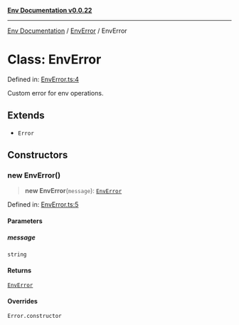 [**Env Documentation v0.0.22**](../../README.md)

***

[Env Documentation](../../modules.md) / [EnvError](../README.md) / EnvError

# Class: EnvError

Defined in: [EnvError.ts:4](https://github.com/stonemjs/env/blob/f87a794c17b46b9f32ee1b61a8ff3fab1da12f18/src/EnvError.ts#L4)

Custom error for env operations.

## Extends

- `Error`

## Constructors

### new EnvError()

> **new EnvError**(`message`): [`EnvError`](EnvError.md)

Defined in: [EnvError.ts:5](https://github.com/stonemjs/env/blob/f87a794c17b46b9f32ee1b61a8ff3fab1da12f18/src/EnvError.ts#L5)

#### Parameters

##### message

`string`

#### Returns

[`EnvError`](EnvError.md)

#### Overrides

`Error.constructor`
